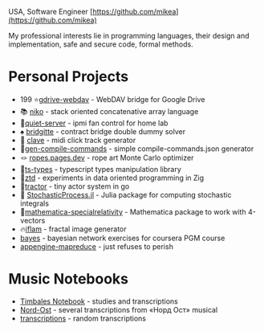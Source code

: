 USA, Software Engineer
[https://github.com/mikea](https://github.com/mikea)

My professional interests lie in programming languages, their design and implementation, safe and secure code, formal methods.
# Personal Projects

- 199 ⭐️[gdrive-webdav](https://github.com/mikea/gdrive-webdav) - WebDAV bridge for Google Drive
- 📚 [niko](https://github.com/mikea/niko) - stack oriented concatenative array language
- 🪭[quiet-server](https://github.com/mikea/quiet-server) - ipmi fan control for home lab
- ♠️ [bridgitte](https://github.com/mikea/bridgitte) - contract bridge double dummy solver
- 🥁 [clave](https://github.com/mikea/clave) - midi click track generator
- 🧬[gen-compile-commands](https://github.com/mikea/gen-compile-commands) - simple compile-commands.json generator
- 🪢 [ropes.pages.dev](https://ropes.pages.dev) - rope art Monte Carlo optimizer
- 🌊[ts-types](https://github.com/mikea/ts-types) - typescript types manipulation library
- 🗼[ztd](https://github.com/mikea/ztd) - experiments in data oriented programming in Zig
- 🚜[tractor](https://github.com/mikea/tractor) - tiny actor system in go
- 🎲 [StochasticProcess.jl](https://github.com/mikea/StochasticProcesses.jl) - Julia package for computing stochastic integrals
- 🚀[mathematica-specialrelativity](https://github.com/mikea/mathematica-specialrelativity) - Mathematica package to work with 4-vectors
- 🔥[iflam](https://github.com/mikea/iflam) - fractal image generator
- [bayes](https://github.com/mikea/bayes) - bayesian network exercises for coursera PGM course
- [appengine-mapreduce](https://github.com/mikea/appengine-mapreduce) - just refuses to perish

# Music Notebooks

- [Timbales Notebook](https://github.com/mikea/timbales) - studies and transcriptions
- [Nord-Ost](https://github.com/mikea/nord-ost) - several transcriptions from «Норд Ост» musical 
- [transcriptions](https://github.com/mikea/transcriptions) -  random transcriptions 
